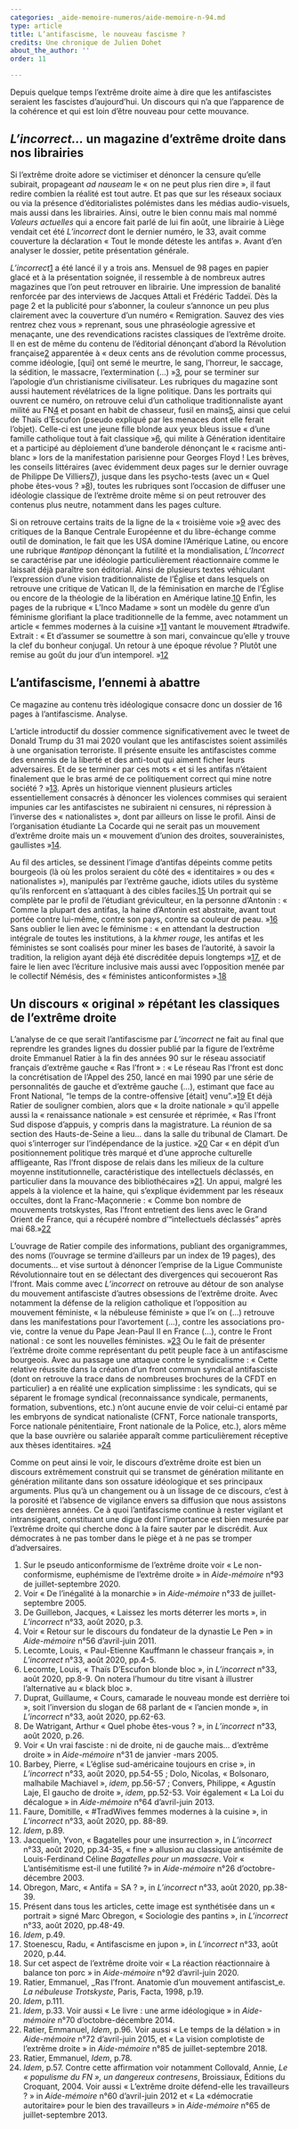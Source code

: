 ```yaml
---
categories: _aide-memoire-numeros/aide-memoire-n-94.md
type: article
title: L’antifascisme, le nouveau fascisme ?
credits: Une chronique de Julien Dohet
about_the_author: ''
order: 11

---
```

Depuis quelque temps l’extrême droite aime à dire que les antifascistes seraient les fascistes d’aujourd’hui. Un discours qui n’a que l’apparence de la cohérence et qui est loin d’être nouveau pour cette mouvance.

## _L’incorrect..._ un magazine d’extrême droite dans nos librairies

Si l’extrême droite adore se victimiser et dénoncer la censure qu’elle subirait, propageant _ad nauseam_ le « on ne peut plus rien dire », il faut redire combien la réalité est tout autre. Et pas que sur les réseaux sociaux ou via la présence d’éditorialistes polémistes dans les médias audio-visuels, mais aussi dans les librairies. Ainsi, outre le bien connu mais mal nommé _Valeurs actuelles_ qui a encore fait parlé de lui fin août, une librairie à Liège vendait cet été _L’incorrect_ dont le dernier numéro, le 33, avait comme couverture la déclaration « Tout le monde déteste les antifas ». Avant d’en analyser le dossier, petite présentation générale.

_L’incorrect_[1](#footnote-1) a été lancé il y a trois ans. Mensuel de 98 pages en papier glacé et à la présentation soignée, il ressemble à de nombreux autres magazines que l’on peut retrouver en librairie. Une impression de banalité renforcée par des interviews de Jacques Attali et Frédéric Taddeï. Dès la page 2 et la publicité pour s’abonner, la couleur s’annonce un peu plus clairement avec la couverture d’un numéro « Remigration. Sauvez des vies rentrez chez vous » reprenant, sous une phraséologie agressive et menaçante, une des revendications racistes classiques de l’extrême droite. Il en est de même du contenu de l’éditorial dénonçant d’abord la Révolution française[2](#footnote-2) apparentée à « deux cents ans de révolution comme processus, comme idéologie, \[qui\] ont semé le meurtre, le sang, l’horreur, le saccage, la sédition, le massacre, l’extermination (…) »[3](#footnote-3), pour se terminer sur l’apologie d’un christianisme civilisateur. Les rubriques du magazine sont aussi hautement révélatrices de la ligne politique. Dans les portraits qui ouvrent ce numéro, on retrouve celui d’un catholique traditionnaliste ayant milité au FN[4](#footnote-4) et posant en habit de chasseur, fusil en mains[5](#footnote-5), ainsi que celui de Thaïs d’Escufon (pseudo expliqué par les menaces dont elle ferait l’objet). Celle-ci est une jeune fille blonde aux yeux bleus issue « d’une famille catholique tout à fait classique »[6](#footnote-6), qui milite à Génération identitaire et a participé au déploiement d’une banderole dénonçant le « racisme anti-blanc » lors de la manifestation parisienne pour Georges Floyd ! Les brèves, les conseils littéraires (avec évidemment deux pages sur le dernier ouvrage de Philippe De Villiers[7](#footnote-7)), jusque dans les psycho-tests (avec un « Quel phobe êtes-vous ? »[8](#footnote-8)), toutes les rubriques sont l’occasion de diffuser une idéologie classique de l’extrême droite même si on peut retrouver des contenus plus neutre, notamment dans les pages culture.

Si on retrouve certains traits de la ligne de la « troisième voie »[9](#footnote-9) avec des critiques de la Banque Centrale Européenne et du libre-échange comme outil de domination, le fait que les USA domine l’Amérique Latine, ou encore une rubrique _#antipop_ dénonçant la futilité et la mondialisation, _L’Incorrect_ se caractérise par une idéologie particulièrement réactionnaire comme le laissait déjà paraître son éditorial. Ainsi de plusieurs textes véhiculant l’expression d’une vision traditionnaliste de l’Église et dans lesquels on retrouve une critique de Vatican II, de la féminisation en marche de l’Église ou encore de la théologie de la libération en Amérique latine.[10](#footnote-10) Enfin, les pages de la rubrique « L’Inco Madame » sont un modèle du genre d’un féminisme glorifiant la place traditionnelle de la femme, avec notamment un article « femmes modernes à la cuisine »[11](#footnote-11) vantant le mouvement #tradwife. Extrait : « Et d’assumer se soumettre à son mari, convaincue qu’elle y trouve la clef du bonheur conjugal. Un retour à une époque révolue ? Plutôt une remise au goût du jour d’un intemporel. »[12](#footnote-12)

## L’antifascisme, l’ennemi à abattre

Ce magazine au contenu très idéologique consacre donc un dossier de 16 pages à l’antifascisme. Analyse.

L’article introductif du dossier commence significativement avec le tweet de Donald Trump du 31 mai 2020 voulant que les antifascistes soient assimilés à une organisation terroriste. Il présente ensuite les antifascistes comme des ennemis de la liberté et des anti-tout qui aiment ficher leurs adversaires. Et de se terminer par ces mots « et si les antifas n’étaient finalement que le bras armé de ce politiquement correct qui mine notre société ? »[13](#footnote-13). Après un historique viennent plusieurs articles essentiellement consacrés à dénoncer les violences commises qui seraient impunies car les antifascistes ne subiraient ni censures, ni répression à l’inverse des « nationalistes », dont par ailleurs on lisse le profil. Ainsi de l’organisation étudiante La Cocarde qui ne serait pas un mouvement d’extrême droite mais un « mouvement d’union des droites, souverainistes, gaullistes »[14](#footnote-14).

Au fil des articles, se dessinent l’image d’antifas dépeints comme petits bourgeois (là où les prolos seraient du côté des « identitaires » ou des « nationalistes »), manipulés par l’extrême gauche, idiots utiles du système qu’ils renforcent en s’attaquant à des cibles faciles.[15](#footnote-15) Un portrait qui se complète par le profil de l’étudiant gréviculteur, en la personne d’Antonin : « Comme la plupart des antifas, la haine d’Antonin est abstraite, avant tout portée contre lui-même, contre son pays, contre sa couleur de peau. »[16](#footnote-16) Sans oublier le lien avec le féminisme : « en attendant la destruction intégrale de toutes les institutions, à la _khmer rouge_, les antifas et les féministes se sont coalisés pour miner les bases de l’autorité, à savoir la tradition, la religion ayant déjà été discréditée depuis longtemps »[17](#footnote-17), et de faire le lien avec l’écriture inclusive mais aussi avec l’opposition menée par le collectif Némésis, des « féministes anticonformistes ».[18](#footnote-18)

## Un discours « original » répétant les classiques de l’extrême droite

L’analyse de ce que serait l’antifascisme par _L’incorrect_ ne fait au final que reprendre les grandes lignes du dossier publié par la figure de l’extrême droite Emmanuel Ratier à la fin des années 90 sur le réseau associatif français d’extrême gauche « Ras l’front » : « Le réseau Ras l’front est donc la concrétisation de l’Appel des 250, lancé en mai 1990 par une série de personnalités de gauche et d’extrême gauche (…), estimant que face au Front National, “le temps de la contre-offensive \[était\] venu”.»[19](#footnote-19) Et déjà Ratier de souligner combien, alors que « la droite nationale » qu’il appelle aussi la « renaissance nationale » est censurée et réprimée, « Ras l’front Sud dispose d’appuis, y compris dans la magistrature. La réunion de sa section des Hauts-de-Seine a lieu… dans la salle du tribunal de Clamart. De quoi s’interroger sur l’indépendance de la justice. »[20](#footnote-20) Car « en dépit d’un positionnement politique très marqué et d’une approche culturelle affligeante, Ras l’front dispose de relais dans les milieux de la culture moyenne institutionnelle, caractéristique des intellectuels déclassés, en particulier dans la mouvance des bibliothécaires »[21](#footnote-21). Un appui, malgré les appels à la violence et la haine, qui s’explique évidemment par les réseaux occultes, dont la Franc-Maçonnerie : « Comme bon nombre de mouvements trotskystes, Ras l’front entretient des liens avec le Grand Orient de France, qui a récupéré nombre d’“intellectuels déclassés” après mai 68.»[22](#footnote-22)

L’ouvrage de Ratier compile des informations, publiant des organigrammes, des noms (l’ouvrage se termine d’ailleurs par un index de 19 pages), des documents… et vise surtout à dénoncer l’emprise de la Ligue Communiste Révolutionnaire tout en se délectant des divergences qui secoueront Ras l’front. Mais comme avec _L’incorrect_ on retrouve au détour de son analyse du mouvement antifasciste d’autres obsessions de l’extrême droite. Avec notamment la défense de la religion catholique et l’opposition au mouvement féministe, « la nébuleuse féministe » que l’« on (…) retrouve dans les manifestations pour l’avortement (…), contre les associations pro-vie, contre la venue du Pape Jean-Paul II en France (…), contre le Front national : ce sont les nouvelles féministes. »[23](#footnote-23) Ou le fait de présenter l’extrême droite comme représentant du petit peuple face à un antifascisme bourgeois. Avec au passage une attaque contre le syndicalisme : « Cette relative réussite dans la création d’un front commun syndical antifasciste (dont on retrouve la trace dans de nombreuses brochures de la CFDT en particulier) a en réalité une explication simplissime : les syndicats, qui se séparent le fromage syndical (reconnaissance syndicale, permanents, formation, subventions, etc.) n’ont aucune envie de voir celui-ci entamé par les embryons de syndicat nationaliste (CFNT, Force nationale transports, Force nationale pénitentiaire, Front nationale de la Police, etc.), alors même que la base ouvrière ou salariée apparaît comme particulièrement réceptive aux thèses identitaires. »[24](#footnote-24)

Comme on peut ainsi le voir, le discours d’extrême droite est bien un discours extrêmement construit qui se transmet de génération militante en génération militante dans son ossature idéologique et ses principaux arguments. Plus qu’à un changement ou à un lissage de ce discours, c’est à la porosité et l’absence de vigilance envers sa diffusion que nous assistons ces dernières années. Ce à quoi l’antifascisme continue à rester vigilant et intransigeant, constituant une digue dont l’importance est bien mesurée par l’extrême droite qui cherche donc à la faire sauter par le discrédit. Aux démocrates à ne pas tomber dans le piège et à ne pas se tromper d’adversaires.

 1. Sur le pseudo anticonformisme de l’extrême droite voir « Le non-conformisme, euphémisme de l’extrême droite » in _Aide-mémoire_ n°93 de juillet-septembre 2020.
 2. Voir « De l’inégalité à la monarchie » in _Aide-mémoire_ n°33 de juillet-septembre 2005.
 3. De Guillebon, Jacques, « Laissez les morts déterrer les morts », in _L’incorrect_ n°33, août 2020, p.3.
 4. Voir « Retour sur le discours du fondateur de la dynastie Le Pen » in _Aide-mémoire_ n°56 d’avril-juin 2011.
 5. Lecomte, Louis, « Paul-Etienne Kauffmann le chasseur français », in _L’incorrect_ n°33, août 2020, pp.4-5.
 6. Lecomte, Louis, « Thaïs D’Escufon blonde bloc », in _L’incorrect_ n°33, août 2020, pp.8-9. On notera l’humour du titre visant à illustrer l’alternative au « black bloc ».
 7. Duprat, Guillaume, « Cours, camarade le nouveau monde est derrière toi », soit l’inversion du slogan de 68 parlant de « l’ancien monde », in _L’incorrect_ n°33, août 2020, pp.62-63.
 8. De Watrigant, Arthur « Quel phobe êtes-vous ? », in _L’incorrect_ n°33, août 2020, p.26.
 9. Voir « Un vrai fasciste : ni de droite, ni de gauche mais… d’extrême droite » in _Aide-mémoire_ n°31 de janvier -mars 2005.
10. Barbey, Pierre, « L’église sud-américaine toujours en crise », in _L’incorrect_ n°33, août 2020, pp.54-55 ; Dolo, Nicolas, « Bolsonaro, malhabile Machiavel », _idem_, pp.56-57 ; Convers, Philippe, « Agustín Laje, El gaucho de droite », _idem_, pp.52-53. Voir également « La Loi du décalogue » in _Aide-mémoire_ n°64 d’avril-juin 2013.
11. Faure, Domitille, « #TradWives femmes modernes à la cuisine », in _L’incorrect_ n°33, août 2020, pp. 88-89.
12. _Idem_, p.89.
13. Jacquelin, Yvon, « Bagatelles pour une insurrection », in _L’incorrect_ n°33, août 2020, pp.34-35, « fine » allusion au classique antisémite de Louis-Ferdinand Céline _Bagatelles pour un massacre_. Voir « L’antisémitisme est-il une futilité ?» in _Aide-mémoire_ n°26 d’octobre-décembre 2003.
14. Obregon, Marc, « Antifa = SA ? », in _L’incorrect_ n°33, août 2020, pp.38-39.
15. Présent dans tous les articles, cette image est synthétisée dans un « portrait » signé Marc Obregon, « Sociologie des pantins », in _L’incorrect_ n°33, août 2020, pp.48-49.
16. _Idem_, p.49.
17. Stoenescu, Radu, « Antifascisme en jupon », in _L’incorrect_ n°33, août 2020, p.44.
18. Sur cet aspect de l’extrême droite voir « La réaction réactionnaire à balance ton porc » in _Aide-mémoire_ n°92 d’avril-juin 2020.
19. Ratier, Emmanuel, _Ras l’front. Anatomie d’un mouvement antifascist_e. _La nébuleuse Trotskyste_, Paris, Facta, 1998, p.19.
20. _Idem_, p.111.
21. _Idem_, p.33. Voir aussi « Le livre : une arme idéologique » in _Aide-mémoire_ n°70 d’octobre-décembre 2014.
22. Ratier, Emmanuel, _Idem_, p.96. Voir aussi « Le temps de la délation » in _Aide-mémoire_ n°72 d’avril-juin 2015, et « La vision complotiste de l’extrême droite » in _Aide-mémoire_ n°85 de juillet-septembre 2018.
23. Ratier, Emmanuel, _Idem_, p.78.
24. _Idem_, p.57. Contre cette affirmation voir notamment Collovald, Annie, _Le « populisme du FN », un dangereux contresens_, Broissiaux, Éditions du Croquant, 2004. Voir aussi « L’extrême droite défend-elle les travailleurs ? » in _Aide-mémoire_ n°60 d’avril-juin 2012 et « La «démocratie autoritaire» pour le bien des travailleurs » in _Aide-mémoire_ n°65 de juillet-septembre 2013.